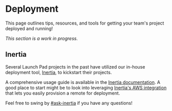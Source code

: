 # Deployment

This page outlines tips, resources, and tools for getting your team's project
deployed and running!

*This section is a work in progress.*

## Inertia

Several Launch Pad projects in the past have utilized our in-house deployment
tool, [Inertia](https://github.com/ubclaunchpad/inertia), to kickstart their
projects.

A comprehensive usage guide is available in the [Inertia documentation](https://inertia.ubclaunchpad.com/).
A good place to start might be to look into leveraging
[Inertia's AWS integration](https://inertia.ubclaunchpad.com/#provisioning-a-remote)
that lets you easily provision a remote for deployment.

Feel free to swing by [#ask-inertia](https://ubclaunchpad.slack.com/messages/CJVF27QUS/)
if you have any questions!
